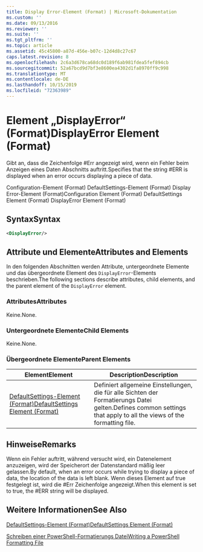 ```yaml
---
title: Display Error-Element (Format) | Microsoft-Dokumentation
ms.custom: ''
ms.date: 09/13/2016
ms.reviewer: ''
ms.suite: ''
ms.tgt_pltfrm: ''
ms.topic: article
ms.assetid: 45c45800-a87d-456e-b07c-12d4d8c27c67
caps.latest.revision: 8
ms.openlocfilehash: 2c6a3d678ca68dc0d189f6ab981fdea5fef894cb
ms.sourcegitcommit: 52a67bcd9d7bf3e8600ea4302d1fa8970ff9c998
ms.translationtype: MT
ms.contentlocale: de-DE
ms.lasthandoff: 10/15/2019
ms.locfileid: "72363989"
---
```

# <a name="displayerror-element-format"></a><span data-ttu-id="4d720-102">Element „DisplayError“ (Format)</span><span class="sxs-lookup"><span data-stu-id="4d720-102">DisplayError Element (Format)</span></span>

<span data-ttu-id="4d720-103">Gibt an, dass die Zeichenfolge #Err angezeigt wird, wenn ein Fehler beim Anzeigen eines Daten Abschnitts auftritt.</span><span class="sxs-lookup"><span data-stu-id="4d720-103">Specifies that the string #ERR is displayed when an error occurs displaying a piece of data.</span></span>

<span data-ttu-id="4d720-104">Configuration-Element (Format) DefaultSettings-Element (Format) Display Error-Element (Format)</span><span class="sxs-lookup"><span data-stu-id="4d720-104">Configuration Element (Format) DefaultSettings Element (Format) DisplayError Element (Format)</span></span>

## <a name="syntax"></a><span data-ttu-id="4d720-105">Syntax</span><span class="sxs-lookup"><span data-stu-id="4d720-105">Syntax</span></span>

```xml
<DisplayError/>
```

## <a name="attributes-and-elements"></a><span data-ttu-id="4d720-106">Attribute und Elemente</span><span class="sxs-lookup"><span data-stu-id="4d720-106">Attributes and Elements</span></span>

<span data-ttu-id="4d720-107">In den folgenden Abschnitten werden Attribute, untergeordnete Elemente und das übergeordnete Element des `DisplayError`-Elements beschrieben.</span><span class="sxs-lookup"><span data-stu-id="4d720-107">The following sections describe attributes, child elements, and the parent element of the `DisplayError` element.</span></span>

### <a name="attributes"></a><span data-ttu-id="4d720-108">Attributes</span><span class="sxs-lookup"><span data-stu-id="4d720-108">Attributes</span></span>

<span data-ttu-id="4d720-109">Keine.</span><span class="sxs-lookup"><span data-stu-id="4d720-109">None.</span></span>

### <a name="child-elements"></a><span data-ttu-id="4d720-110">Untergeordnete Elemente</span><span class="sxs-lookup"><span data-stu-id="4d720-110">Child Elements</span></span>

<span data-ttu-id="4d720-111">Keine.</span><span class="sxs-lookup"><span data-stu-id="4d720-111">None.</span></span>

### <a name="parent-elements"></a><span data-ttu-id="4d720-112">Übergeordnete Elemente</span><span class="sxs-lookup"><span data-stu-id="4d720-112">Parent Elements</span></span>

|<span data-ttu-id="4d720-113">Element</span><span class="sxs-lookup"><span data-stu-id="4d720-113">Element</span></span>|<span data-ttu-id="4d720-114">Description</span><span class="sxs-lookup"><span data-stu-id="4d720-114">Description</span></span>|
|-------------|-----------------|
|[<span data-ttu-id="4d720-115">DefaultSettings-Element (Format)</span><span class="sxs-lookup"><span data-stu-id="4d720-115">DefaultSettings Element (Format)</span></span>](./defaultsettings-element-format.md)|<span data-ttu-id="4d720-116">Definiert allgemeine Einstellungen, die für alle Sichten der Formatierungs Datei gelten.</span><span class="sxs-lookup"><span data-stu-id="4d720-116">Defines common settings that apply to all the views of the formatting file.</span></span>|

## <a name="remarks"></a><span data-ttu-id="4d720-117">Hinweise</span><span class="sxs-lookup"><span data-stu-id="4d720-117">Remarks</span></span>

<span data-ttu-id="4d720-118">Wenn ein Fehler auftritt, während versucht wird, ein Datenelement anzuzeigen, wird der Speicherort der Datenstandard mäßig leer gelassen.</span><span class="sxs-lookup"><span data-stu-id="4d720-118">By default, when an error occurs while trying to display a piece of data, the location of the data is left blank.</span></span> <span data-ttu-id="4d720-119">Wenn dieses Element auf true festgelegt ist, wird die #Err Zeichenfolge angezeigt.</span><span class="sxs-lookup"><span data-stu-id="4d720-119">When this element is set to true, the #ERR string will be displayed.</span></span>

## <a name="see-also"></a><span data-ttu-id="4d720-120">Weitere Informationen</span><span class="sxs-lookup"><span data-stu-id="4d720-120">See Also</span></span>

[<span data-ttu-id="4d720-121">DefaultSettings-Element (Format)</span><span class="sxs-lookup"><span data-stu-id="4d720-121">DefaultSettings Element (Format)</span></span>](./defaultsettings-element-format.md)

[<span data-ttu-id="4d720-122">Schreiben einer PowerShell-Formatierungs Datei</span><span class="sxs-lookup"><span data-stu-id="4d720-122">Writing a PowerShell Formatting File</span></span>](./writing-a-powershell-formatting-file.md)
